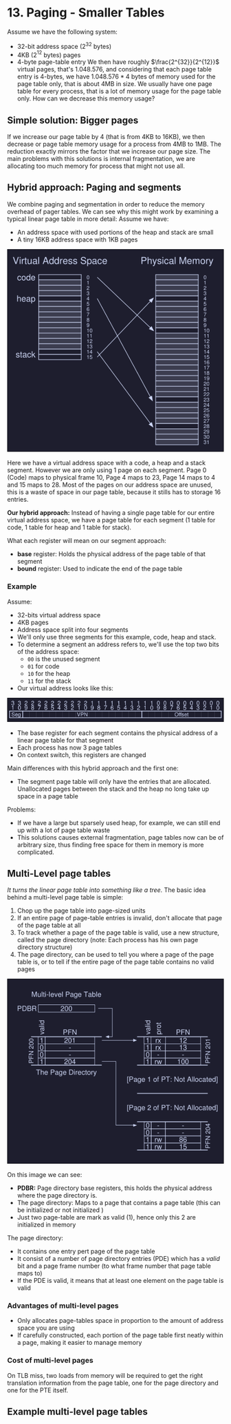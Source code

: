 # 13. Paging - Smaller Tables
Assume we have the following system: 
- 32-bit address space (2${^{32}}$ bytes)
- 4KB (2${^{12}}$ bytes) pages
- 4-byte page-table entry
We then have roughly $\frac{2^{32}}{2^{12}}$ virtual pages, that's $1.048.576$, and considering that each page table entry is 4-bytes, we have $1.048.576 * 4$  bytes of memory used for the page table only, that is about 4MB in size. We usually have one page table for every process, that is a lot of memory usage for the page table only. How can we decrease this memory usage? 

## Simple solution: Bigger pages
If we increase our page table by 4 (that is from 4KB to 16KB), we then decrease or page table memory usage for a process from 4MB to 1MB. The reduction exactly mirrors the factor that we increase our page size. 
The main problems with this solutions is internal fragmentation, we are allocating too much memory for process that might not use all. 

## Hybrid approach: Paging and segments
We combine paging and segmentation in order to reduce the memory overhead of pager tables. We can see why this might work by examining a typical linear page table in more detail: 
Assume we have: 
- An address space with used portions of the heap and stack are small
- A tiny 16KB address space with 1KB pages

![](./images/segment_example.png)

Here we have a virtual address space with a code, a heap and a stack segment. However we are only using 1 page on each segment. Page 0 (Code) maps to physical frame 10, Page 4 maps to 23, Page 14 maps to 4 and 15 maps to 28. Most of the pages on our address space are unused, this is a waste of space in our page table, because it stills has to storage 16 entries. 

**Our hybrid approach:** Instead of having a single page table for our entire virtual address space, we have a page table for each segment (1 table for code, 1 table for heap and 1 table for stack).

What each register will mean on our segment approach: 
- **base** register: Holds the physical address of the page table of that segment
- **bound** register: Used to indicate the end of the page table

### Example
Assume: 
- 32-bits virtual address space 
- 4KB pages
- Address space split into four segments
- We'll only use three segments for this example, code, heap and stack.
- To determine a segment an address refers to, we'll use the top two bits of the address space: 
	- `00` is the unused segment 
	- `01` for code
	- `10` for the heap
	- `11` for the stack
- Our virtual address looks like this:

![](./images/virtual_add.png)

- The base register for each segment contains the physical address of a linear page table for that segment
- Each process has now 3 page tables
- On context switch, this registers are changed

Main differences with this hybrid approach and the first one: 
- The segment page table will only have the entries that are allocated. Unallocated pages between the stack and the heap no long take up space in a page table 

Problems: 
- If we have a large but sparsely used heap, for example, we can still end up with a lot of page table waste
- This solutions causes external fragmentation, page tables now can be of arbitrary size, thus finding free space for them in memory is more complicated. 


## Multi-Level page tables
*It turns the linear page table into something like a tree.*
The basic idea behind a multi-level page table is simple: 
1. Chop up the page table into page-sized units
2. If an entire page of page-table entries is invalid, don't allocate that page of the page table at all
3. To track whether a page of the page table is valid, use a new structure, called the page directory (note: Each process has his own page directory structure)
4. The page directory, can be used to tell you where a page of the page table is, or to tell if the entire page of the page table contains no valid pages

![](./images/multi-level-pt.png)

On this image we can see: 
- **PDBR:** Page directory base registers,  this holds the physical address where the page directory is.
- The page directory: Maps to a page that contains a page table (this can be initialized or not initialized )
- Just two page-table are mark as valid (1), hence only this 2 are initialized in memory

The page directory: 
- It contains one entry pert page of the page table
- It consist of a number of page directory entries (PDE) which has a *valid* bit and a page frame number (to what frame number that page table maps to)
- If the PDE is valid, it means that at least one element on the page table is valid 

### Advantages of multi-level pages
- Only allocates page-tables space in proportion to the amount of address space you are using
- If carefully constructed, each portion of the page table first neatly within a page, making it easier to manage memory 
### Cost of multi-level pages
On TLB miss, two loads from memory will be required to get the right translation information from the page table, one for the page directory and one for the PTE itself. 

## Example multi-level page tables
